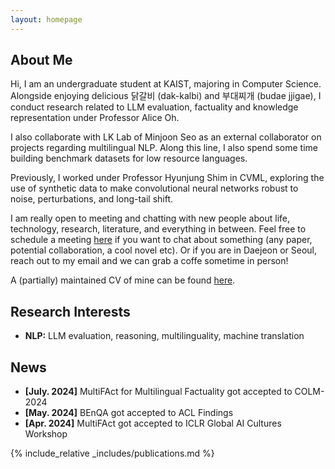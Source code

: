 ```yaml
---
layout: homepage
---
```


## About Me

Hi, I am an undergraduate student at KAIST, majoring in Computer Science. Alongside enjoying delicious 닭갈비 (dak-kalbi) and 부대찌개 (budae jjigae), I conduct research related to LLM evaluation, factuality and knowledge representation under Professor Alice Oh.

I also collaborate with LK Lab of Minjoon Seo as an external collaborator on projects regarding multilingual NLP. Along this line, I also spend some time building benchmark datasets for low resource languages.

Previously, I worked under Professor Hyunjung Shim in CVML, exploring the use of synthetic data to make convolutional neural networks robust to noise, perturbations, and long-tail shift.

I am really open to meeting and chatting with new people about life, technology, research, literature, and everything in between. Feel free to schedule a meeting [here](https://calendly.com/sheikhshafayat2/30min) if you want to chat about something (any paper, potential collaboration, a cool novel etc). Or if you are in Daejeon or Seoul, reach out to my email and we can grab a coffe sometime in person!

A (partially) maintained CV of mine can be found [here](https://docs.google.com/document/d/1qmBlSpN3PfOCr4rOwJWPg8lZisJHGYy0PhR2ARucJmc/edit).

## Research Interests

- **NLP:** LLM evaluation, reasoning, multilinguality, machine translation

## News

- **[July. 2024]** MultiFAct for Multilingual Factuality got accepted to COLM-2024 
- **[May. 2024]** BEnQA got accepted to ACL Findings
- **[Apr. 2024]** MultiFAct got accepted to ICLR Global AI Cultures Workshop


{% include_relative _includes/publications.md %}

<!-- {% include_relative _includes/services.md %} -->
